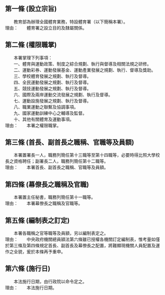 第一條 (設立宗旨)
-----------------
　　教育部為辦理全國體育業務，特設體育署（以下簡稱本署）。  
理由：　　體育署之設立目的及隸屬關係。

第二條 (權限職掌)
-----------------
　　本署掌理下列事項：  
　　一、體育與運動政策、制度之綜合規劃、執行與督導及相關法規之研修。  
　　二、運動彩券、運動發展基金、運動產業發展之規劃、執行、督導及獎助。  
　　三、學校體育發展之規劃、執行及督導。  
　　四、全民運動發展之規劃、執行及督導。  
　　五、競技運動發展之規劃、執行及督導。  
　　六、國際及兩岸運動交流發展之規劃、執行及督導。  
　　七、運動設施發展之規劃、執行及督導。  
　　八、職業運動之聯繫及協調事項。  
　　九、國家運動訓練中心之輔導及監督。  
　　十、其他有關體育及運動事項。  
理由：　　本署之權限職掌。

第三條 (首長、副首長之職稱、官職等及員額)
-----------------------------------------
　　本署置署長一人，職務列簡任第十三職等至第十四職等，必要時得比照大學校長之資格聘任；副署長二人，職務列簡任第十二職等。  
理由：　　本署首長、副首長之職稱、官職等及員額。

第四條 (幕僚長之職稱及官職)
---------------------------
　　本署置主任秘書，職務列簡任第十一職等。  
理由：　　本署幕僚長之職稱及官職等。

第五條 (編制表之訂定)
---------------------
　　本署各職稱之官等職等及員額，另以編制表定之。  
理由：　　中央政府機關總員額法第六條雖已授權各機關訂定編制表，惟考量如僅於第三條及第四條規定首長、副首長及幕僚長之配置，將難顯現機關人員配置及運作之全貌，爰於本條再予重申。

第六條 (施行日)
---------------
　　本法施行日期，由行政院以命令定之。  
理由：　　本法施行日期。